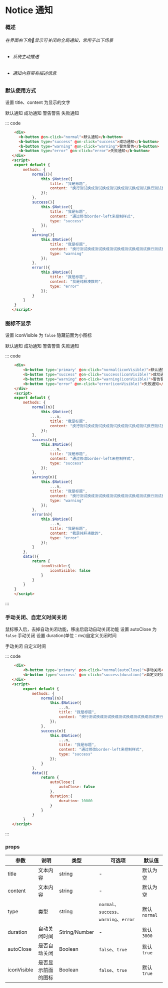 <script>
    export default {
        methods: {
			normal(n){
				this.$Notice({
					...n,
					title: "我是标题",
					content: "换行测试换成测试换成测试换成测试换成测试换行测试换成测试换成测试换成测试换成测试"
				});
			},
			success(n){
				this.$Notice({
					...n,
					title: "我是标题",
					content: "通过修改border-left来控制样式",
					type: "success"
				});
			},
			warning(n){
				this.$Notice({
					...n,
					title: "我是标题",
					content: "换行测试换成测试换成测试换成测试换成测试换行测试换成测试换成测试换成测试换成测试",
					type: "warning"
				});
			},
			error(n){
				this.$Notice({
					...n,
					title: "我是标题",
					content: "我是纯粹凑数的",
					type: "error"
				});
			}
		},
		data(){
			return {
				size:{
					size:'small'
				},
				iconVisible:{
					iconVisible: false
				},
				autoClose:{
					autoClose: false
				},
				duration:{
					duration: 10000
				}
			}
		}
    }
</script>
# Notice 通知
### 概述
###### 在界面右下角显示可关闭的全局通知，常用于以下场景
* ###### 系统主动推送
* ###### 通知内容带有描述信息
### 默认使用方式
设置 title、content 为显示的文字
<div class="example">
	<div class="example-box">
		<div>
			<b-button type='primary' @on-click="normal">默认通知</b-button>
			<b-button type="success" @on-click="success">成功通知</b-button>
			<b-button type="warning" @on-click="warning">警告警告</b-button>
			<b-button type="error" @on-click="error">失败通知</b-button>
		</div>
	</div>
</div>

::: code
```html
    <div>
      <b-button @on-click="normal">默认通知</b-button>
      <b-button type="success" @on-click="success">成功通知</b-button>
      <b-button type="warning" @on-click="warning">警告警告</b-button>
      <b-button type="error" @on-click="error">失败通知</b-button>
   </div>
   <script>
    export default {
		methods: {
			normal(){
				this.$Notice({
					title: "我是标题",
					content: "换行测试换成测试换成测试换成测试换成测试换行测试换成测试换成测试换成测试换成测试"
				});
			},
			success(){
				this.$Notice({
					title: "我是标题",
					content: "通过修改border-left来控制样式",
					type: "success"
				});
			},
			warning(){
				this.$Notice({
					title: "我是标题",
					content: "换行测试换成测试换成测试换成测试换成测试换行测试换成测试换成测试换成测试换成测试",
					type: "warning"
				});
			},
			error(){
				this.$Notice({
					title: "我是标题",
					content: "我是纯粹凑数的",
					type: "error"
				});
			}
		}
    }
   </script>
```

### 图标不显示
设置 iconVisible 为 ```false``` 隐藏前面为小图标
<div class="example">
	<div class="example-box">
		<div>
			<b-button type='primary' @on-click="normal(iconVisible)">默认通知</b-button>
			<b-button type="success" @on-click="success(iconVisible)">成功通知</b-button>
			<b-button type="warning" @on-click="warning(iconVisible)">警告警告</b-button>
			<b-button type="error" @on-click="error(iconVisible)">失败通知</b-button>
		</div>
	</div>
</div>

::: code
```html
	<div>
		<b-button type='primary' @on-click="normal(iconVisible)">默认通知</b-button>
		<b-button type="success" @on-click="success(iconVisible)">成功通知</b-button>
		<b-button type="warning" @on-click="warning(iconVisible)">警告警告</b-button>
		<b-button type="error" @on-click="error(iconVisible)">失败通知</b-button>
	</div>
	<script>
	export default {
		methods: {
			normal(n){
				this.$Notice({
					...n,
					title: "我是标题",
					content: "换行测试换成测试换成测试换成测试换成测试换行测试换成测试换成测试换成测试换成测试"
				});
			},
			success(n){
				this.$Notice({
					...n,
					title: "我是标题",
					content: "通过修改border-left来控制样式",
					type: "success"
				});
			},
			warning(n){
				this.$Notice({
					...n,
					title: "我是标题",
					content: "换行测试换成测试换成测试换成测试换成测试换行测试换成测试换成测试换成测试换成测试",
					type: "warning"
				});
			},
			error(n){
				this.$Notice({
					...n,
					title: "我是标题",
					content: "我是纯粹凑数的",
					type: "error"
				});
			}
		},
		data(){
			return {
				iconVisible:{
					iconVisible: false
				}
			}
		}
	}
	</script>
```
:::

### 手动关闭、自定义时间关闭
鼠标移入后，去掉自动关闭功能，移出后启动自动关闭功能
设置 autoClose 为 ```false``` 手动关闭 设置 duration(单位：ms)自定义关闭时间
<div class="example">
	<div class="example-box">
		<div>
			<b-button type='primary' @on-click="normal(autoClose)">手动关闭</b-button>
			<b-button type='success' @on-click="success(duration)">自定义时间</b-button>
		</div>
	</div>
</div>

::: code
```html
    <div>
      	<b-button type='primary' @on-click="normal(autoClose)">手动关闭</b-button>
		<b-button type='success' @on-click="success(duration)">自定义时间</b-button>
   </div>
   <script>
		export default {
			methods: {
				normal(n){
					this.$Notice({
						...n,
						title: "我是标题",
						content: "换行测试换成测试换成测试换成测试换成测试换行测试换成测试换成测试换成测试换成测试"
					});
				},
				success(n){
					this.$Notice({
						...n,
						title: "我是标题",
						content: "通过修改border-left来控制样式",
						type: "success"
					});
				}
			},
			data(){
				return {
					autoClose:{
						autoClose: false
					},
					duration:{
						duration: 10000
					}
				}
			}
		}
   </script>
```
:::

### props
| 参数      | 说明    | 类型      | 可选项      | 默认值   |
|---------- |-------- |---------- |-------------  |-------- |
| title     | 文本内容   | string  |  -         |    默认为空   |
| content     | 文本内容   | string  |  -         |    默认为空   |
| type     |  类型  | string  |     `normal`、`success`、`warning`、`error`    |    默认`normal`   |
| duration     |  自动关闭时间  | String/Number  |  -       |    默认`3000`   |
| autoClose     |  是否自动关闭  |  Boolean |   `false`、`true`      |    默认`true`   |
| iconVisible     |  是否显示前面的图标  |  Boolean |    `false`、`true`      |    默认`true`   |


